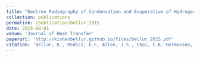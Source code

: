 ```yaml
---
title: "Neutron Radiography of Condensation and Evaporation of Hydrogen in a Cryogenic Condition"
collection: publications
permalink: /publication/bellur_2015
date: 2015-08-01
venue: 'Journal of Heat Transfer'
paperurl: 'http://kishanbellur.github.io/files/bellur_2015.pdf'
citation: 'Bellur, K., Medici, E.F, Allen, J.S., Choi, C.K. Hermanson, J., Tamilarasan, A., Hussey, D., Jacobson, D., Leao, J.B., McQuillen, J., Hermanson, J., and Tamilarasan, A., 2015. Neutron radiography of condensation and evaporation of hydrogen in a cryogenic condition. Journal of Heat Transfer, 137(8).'
---
```



